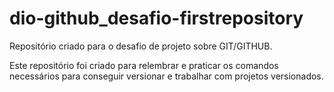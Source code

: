 # dio-github_desafio-firstrepository
Repositório criado para o desafio de projeto sobre GIT/GITHUB.

Este repositório foi criado para relembrar e praticar os comandos necessários
para conseguir versionar e trabalhar com projetos versionados.
